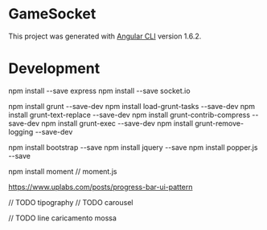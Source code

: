 # GameSocket

This project was generated with [Angular CLI](https://github.com/angular/angular-cli) version 1.6.2.

# Development
npm install --save express
npm install --save socket.io

npm install grunt --save-dev
npm install load-grunt-tasks --save-dev
npm install grunt-text-replace --save-dev
npm install grunt-contrib-compress --save-dev
npm install grunt-exec --save-dev
npm install grunt-remove-logging --save-dev

npm install bootstrap --save
npm install jquery --save
npm install popper.js --save

npm install moment // moment.js


https://www.uplabs.com/posts/progress-bar-ui-pattern

// TODO tipography
// TODO carousel

// TODO line caricamento mossa
